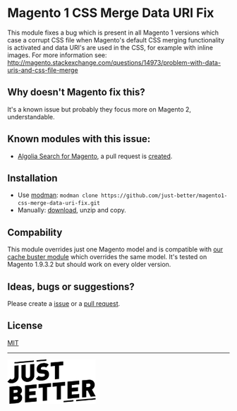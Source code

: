 # Magento 1 CSS Merge Data URI Fix

This module fixes a bug which is present in all Magento 1 versions which case a corrupt CSS file when Magento's default CSS merging functionality is activated and data URI's are used in the CSS, for example with inline images. For more information see: http://magento.stackexchange.com/questions/14973/problem-with-data-uris-and-css-file-merge

## Why doesn't Magento fix this?

It's a known issue but probably they focus more on Magento 2, understandable.

## Known modules with this issue:

- [Algolia Search for Magento](https://github.com/algolia/algoliasearch-magento), a pull request is [created](https://github.com/algolia/algoliasearch-magento/issues/739).

## Installation

* Use [modman](https://github.com/colinmollenhour/modman): `modman clone https://github.com/just-better/magento1-css-merge-data-uri-fix.git`
* Manually: [download](https://github.com/just-better/magento1-css-merge-data-uri-fix/archive/master.zip), unzip and copy.

## Compability
This module overrides just one Magento model and is compatible with [our cache buster module](https://github.com/just-better/magento1-cache-buster) which overrides the same model. It's tested on Magento 1.9.3.2 but should work on every older version.

## Ideas, bugs or suggestions?
Please create a [issue](https://github.com/just-better/magento1-css-merge-data-uri-fix/issues) or a [pull request](https://github.com/just-better/magento1-css-merge-data-uri-fix/pulls).

## License
[MIT](LICENSE.txt)

---

<a href="https://justbetter.nl" title="JustBetter"><img src="https://raw.githubusercontent.com/just-better/art/master/justbetter-logo.png" width="200px" alt="JustBetter logo"></a>

